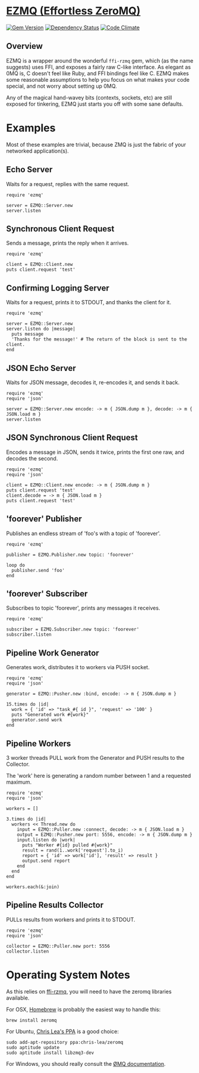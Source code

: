 [EZMQ (Effortless ZeroMQ)](https://colstrom.github.io/ezmq/)
========================

[![Gem Version](https://badge.fury.io/rb/ezmq.svg)](http://badge.fury.io/rb/ezmq)
[![Dependency Status](https://gemnasium.com/colstrom/ezmq.svg)](https://gemnasium.com/colstrom/ezmq)
[![Code Climate](https://codeclimate.com/github/colstrom/ezmq/badges/gpa.svg)](https://codeclimate.com/github/colstrom/ezmq)

Overview
--------

EZMQ is a wrapper around the wonderful `ffi-rzmq` gem, which (as the name suggests) uses FFI, and exposes a fairly raw C-like interface. As elegant as 0MQ is, C doesn't feel like Ruby, and FFI bindings feel like C. EZMQ makes some reasonable assumptions to help you focus on what makes your code special, and not worry about setting up 0MQ.

Any of the magical hand-wavey bits (contexts, sockets, etc) are still exposed for tinkering, EZMQ just starts you off with some sane defaults.

Examples
========

Most of these examples are trivial, because ZMQ is just the fabric of your networked application(s).

Echo Server
-----------
Waits for a request, replies with the same request.

```
require 'ezmq'

server = EZMQ::Server.new
server.listen
```

Synchronous Client Request
--------------------------
Sends a message, prints the reply when it arrives.

```
require 'ezmq'

client = EZMQ::Client.new
puts client.request 'test'
```

Confirming Logging Server
-------------------------
Waits for a request, prints it to STDOUT, and thanks the client for it.

```
require 'ezmq'

server = EZMQ::Server.new
server.listen do |message|
  puts message
  'Thanks for the message!' # The return of the block is sent to the client.
end
```

JSON Echo Server
----------------
Waits for JSON message, decodes it, re-encodes it, and sends it back.

```
require 'ezmq'
require 'json'

server = EZMQ::Server.new encode: -> m { JSON.dump m }, decode: -> m { JSON.load m }
server.listen
```

JSON Synchronous Client Request
-------------------------------
Encodes a message in JSON, sends it twice, prints the first one raw, and decodes the second.

```
require 'ezmq'
require 'json'

client = EZMQ::Client.new encode: -> m { JSON.dump m }
puts client.request 'test'
client.decode = -> m { JSON.load m }
puts client.request 'test'
```

'foorever' Publisher
--------------------
Publishes an endless stream of 'foo's with a topic of 'foorever'.

```
require 'ezmq'

publisher = EZMQ.Publisher.new topic: 'foorever'

loop do
  publisher.send 'foo'
end
```

'foorever' Subscriber
---------------------
Subscribes to topic 'foorever', prints any messages it receives.

```
require 'ezmq'

subscriber = EZMQ.Subscriber.new topic: 'foorever'
subscriber.listen
````

Pipeline Work Generator
------------------------
Generates work, distributes it to workers via PUSH socket.

```
require 'ezmq'
require 'json'

generator = EZMQ::Pusher.new :bind, encode: -> m { JSON.dump m }

15.times do |id|
  work = { 'id' => "task_#{ id }", 'request' => '100' }
  puts "Generated work #{work}"
  generator.send work
end

```

Pipeline Workers
---------------
3 worker threads PULL work from the Generator and PUSH results to the Collector.

The 'work' here is generating a random number between 1 and a requested maximum.

```
require 'ezmq'
require 'json'

workers = []

3.times do |id|
  workers << Thread.new do
    input = EZMQ::Puller.new :connect, decode: -> m { JSON.load m }
    output = EZMQ::Pusher.new port: 5556, encode: -> m { JSON.dump m }
    input.listen do |work|
      puts "Worker #{id} pulled #{work}"
      result = rand(1..work['request'].to_i)
      report = { 'id' => work['id'], 'result' => result }
      output.send report
    end
  end
end

workers.each(&:join)
```

Pipeline Results Collector
--------------------------
PULLs results from workers and prints it to STDOUT.

```
require 'ezmq'
require 'json'

collector = EZMQ::Puller.new port: 5556
collector.listen
```

Operating System Notes
======================

As this relies on [ffi-rzmq](https://github.com/chuckremes/ffi-rzmq), you will need to have the zeromq libraries available.

For OSX, [Homebrew](http://brew.sh/) is probably the easiest way to handle this:

```brew install zeromq```

For Ubuntu, [Chris Lea's PPA](https://launchpad.net/~chris-lea/+archive/ubuntu/zeromq) is a good choice:

```
sudo add-apt-repository ppa:chris-lea/zeromq
sudo aptitude update
sudo aptitude install libzmq3-dev
```

For Windows, you should really consult the [ØMQ documentation](http://zeromq.org/docs:windows-installations).
